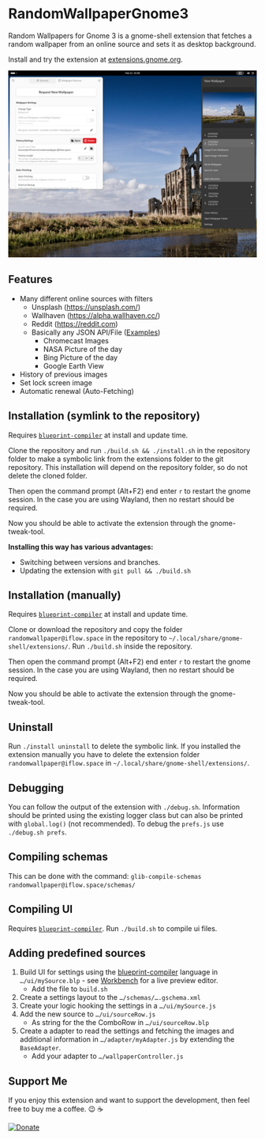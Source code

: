 RandomWallpaperGnome3
=====================

Random Wallpapers for Gnome 3 is a gnome-shell extension that fetches a random wallpaper from an online source and sets it as desktop background.

Install and try the extension at [extensions.gnome.org](https://extensions.gnome.org/extension/1040/random-wallpaper/).

![Screenshot](/assets/screenshot.png)

## Features

* Many different online sources with filters
    * Unsplash (https://unsplash.com/)
    * Wallhaven (https://alpha.wallhaven.cc/)
    * Reddit (https://reddit.com)
    * Basically any JSON API/File ([Examples](https://github.com/ifl0w/RandomWallpaperGnome3/wiki/Generic-JSON-Source))
      * Chromecast Images
      * NASA Picture of the day
      * Bing Picture of the day
      * Google Earth View
* History of previous images
* Set lock screen image
* Automatic renewal (Auto-Fetching)

## Installation (symlink to the repository)
Requires [`blueprint-compiler`](https://repology.org/project/blueprint-compiler/versions) at install and update time.

Clone the repository and run `./build.sh && ./install.sh` in the repository folder to make a symbolic link from the extensions folder to the git repository.
This installation will depend on the repository folder, so do not delete the cloned folder.

Then open the command prompt (Alt+F2) end enter `r` to restart the gnome session.
In the case you are using Wayland, then no restart should be required.

Now you should be able to activate the extension through the gnome-tweak-tool.

__Installing this way has various advantages:__
* Switching between versions and branches.
* Updating the extension with `git pull && ./build.sh`

## Installation (manually)
Requires [`blueprint-compiler`](https://repology.org/project/blueprint-compiler/versions) at install and update time.

Clone or download the repository and copy the folder `randomwallpaper@iflow.space` in the repository to `~/.local/share/gnome-shell/extensions/`.
Run `./build.sh` inside the repository.

Then open the command prompt (Alt+F2) end enter `r` to restart the gnome session.
In the case you are using Wayland, then no restart should be required.

Now you should be able to activate the extension through the gnome-tweak-tool.

## Uninstall
Run `./install uninstall` to delete the symbolic link.
If you installed the extension manually you have to delete the extension folder `randomwallpaper@iflow.space` in `~/.local/share/gnome-shell/extensions/`.

## Debugging
You can follow the output of the extension with `./debug.sh`. Information should be printed using the existing logger class but can also be printed with `global.log()` (not recommended).
To debug the `prefs.js` use `./debug.sh prefs`.

## Compiling schemas
This can be done with the command: `glib-compile-schemas randomwallpaper@iflow.space/schemas/`

## Compiling UI
Requires [`blueprint-compiler`](https://jwestman.pages.gitlab.gnome.org/blueprint-compiler/).
Run `./build.sh` to compile ui files.

## Adding predefined sources
1. Build UI for settings using the [blueprint-compiler](https://jwestman.pages.gitlab.gnome.org/blueprint-compiler/) language in `…/ui/mySource.blp` - see [Workbench](https://apps.gnome.org/app/re.sonny.Workbench/) for a live preview editor.
    * Add the file to `build.sh`
1. Create a settings layout to the `…/schemas/….gschema.xml`
1. Create your logic hooking the settings in a `…/ui/mySource.js`
1. Add the new source to `…/ui/sourceRow.js`
    * As string for the the ComboRow in `…/ui/sourceRow.blp`
1. Create a adapter to read the settings and fetching the images and additional information in `…/adapter/myAdapter.js` by extending the `BaseAdapter`.
    * Add your adapter to `…/wallpaperController.js`

## Support Me
If you enjoy this extension and want to support the development, then feel free to buy me a coffee. :wink: :coffee:


[![Donate](https://img.shields.io/badge/Donate-PayPal-green.svg)](https://www.paypal.com/cgi-bin/webscr?cmd=_s-xclick&hosted_button_id=RBLX73X4DPS7A)
